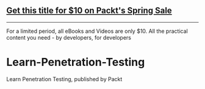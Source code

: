 ## [Get this title for $10 on Packt's Spring Sale](https://www.packt.com/B14193?utm_source=github&utm_medium=packt-github-repo&utm_campaign=spring_10_dollar_2022)
-----
For a limited period, all eBooks and Videos are only $10. All the practical content you need \- by developers, for developers

# Learn-Penetration-Testing
 Learn Penetration Testing, published by Packt
